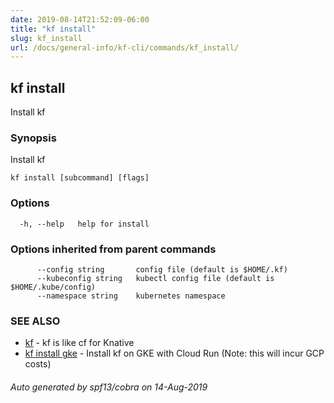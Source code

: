 ```yaml
---
date: 2019-08-14T21:52:09-06:00
title: "kf install"
slug: kf_install
url: /docs/general-info/kf-cli/commands/kf_install/
---
```

## kf install

Install kf

### Synopsis

Install kf

```
kf install [subcommand] [flags]
```

### Options

```
  -h, --help   help for install
```

### Options inherited from parent commands

```
      --config string       config file (default is $HOME/.kf)
      --kubeconfig string   kubectl config file (default is $HOME/.kube/config)
      --namespace string    kubernetes namespace
```

### SEE ALSO

* [kf](/docs/general-info/kf-cli/commands/kf/)	 - kf is like cf for Knative
* [kf install gke](/docs/general-info/kf-cli/commands/kf_install_gke/)	 - Install kf on GKE with Cloud Run (Note: this will incur GCP costs)

###### Auto generated by spf13/cobra on 14-Aug-2019
